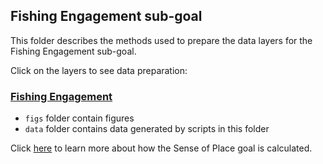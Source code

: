 ## Fishing Engagement sub-goal

This folder describes the methods used to prepare the data layers for the Fishing Engagement sub-goal.

Click on the layers to see data preparation:

### [Fishing Engagement](https://ohi-northeast.github.io/ne-prep/prep/sop/fish_engagement.html)

- `figs` folder contain figures
- `data` folder contains data generated by scripts in this folder

Click [here](https://github.com/OHI-Northeast/ne-scores/blob/master/metadata_documentation/ohi_model/goal_descriptions/sop_description.md#sense-of-place) to learn more about how the Sense of Place goal is calculated.

